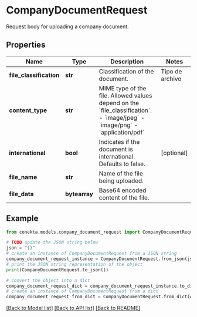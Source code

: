 # CompanyDocumentRequest

Request body for uploading a company document.

## Properties

Name | Type | Description | Notes
------------ | ------------- | ------------- | -------------
**file_classification** | **str** | Classification of the document.  | Tipo de archivo              | Descripción                                               | | :--------------------------- | :-------------------------------------------------------- | | &#x60;id_legal_representative&#x60;      | identificación oficial frente                             | | &#x60;id_legal_representative_back&#x60; | identificación oficial atrás                              | | &#x60;cfdi&#x60;                         | Prueba de situación fiscal                                | | &#x60;constitutive_act_basic&#x60;       | Acta constitutiva                                         | | &#x60;proof_of_address&#x60;             | Comprobante de domicilio del negocio                      | | &#x60;power_of_attonery&#x60;            | Poderes de representación                                 | | &#x60;deposit_account_cover&#x60;        | Carátula de la cuenta de depósito                         | | &#x60;permit_casino&#x60;                | Permiso ante SEGOB                                        | | &#x60;license_sanitation&#x60;           | Licencia sanitaria de COFEPRIS                            | | &#x60;registration_tourism&#x60;         | Inscripción ante el Registro Nacional de Turismo (SECTUR) |  | 
**content_type** | **str** | MIME type of the file. Allowed values depend on the &#x60;file_classification&#x60;. - &#x60;image/jpeg&#x60; - &#x60;image/png&#x60; - &#x60;application/pdf&#x60;  | 
**international** | **bool** | Indicates if the document is international. Defaults to false. | [optional] 
**file_name** | **str** | Name of the file being uploaded. | 
**file_data** | **bytearray** | Base64 encoded content of the file. | 

## Example

```python
from conekta.models.company_document_request import CompanyDocumentRequest

# TODO update the JSON string below
json = "{}"
# create an instance of CompanyDocumentRequest from a JSON string
company_document_request_instance = CompanyDocumentRequest.from_json(json)
# print the JSON string representation of the object
print(CompanyDocumentRequest.to_json())

# convert the object into a dict
company_document_request_dict = company_document_request_instance.to_dict()
# create an instance of CompanyDocumentRequest from a dict
company_document_request_from_dict = CompanyDocumentRequest.from_dict(company_document_request_dict)
```
[[Back to Model list]](../README.md#documentation-for-models) [[Back to API list]](../README.md#documentation-for-api-endpoints) [[Back to README]](../README.md)


